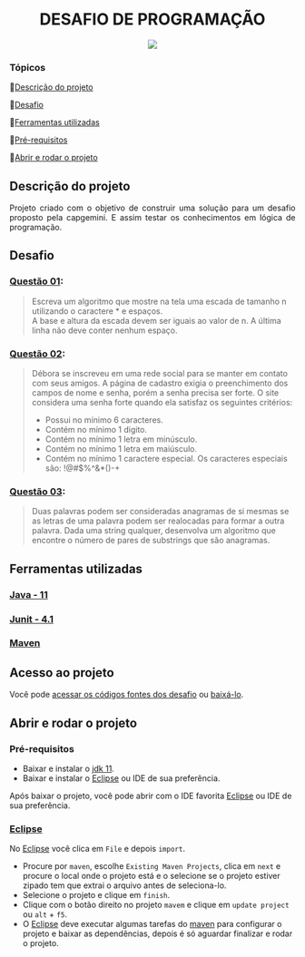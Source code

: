 <h1 align="center"> DESAFIO DE PROGRAMAÇÃO  </h1>
<p align="center">
<img src="http://img.shields.io/static/v1?label=STATUS&message=TERMINADO&color=GREEN&style=for-the-badge"/>
</p>

### Tópicos 

:small_blue_diamond:[Descrição do projeto](#descrição-do-projeto)

:small_blue_diamond:[Desafio](#desafio)

:small_blue_diamond:[Ferramentas utilizadas](#ferramentas-utilizadas)

:small_blue_diamond:[Pré-requisitos](#pre-requisitos)

:small_blue_diamond:[Abrir e rodar o projeto](#abrir-e-rodar-o-projeto)

## Descrição do projeto

<p align="justify">
  Projeto criado com o objetivo de construir uma solução para um desafio proposto pela capgemini. E assim testar os conhecimentos em lógica de programação.<br>
 
</p>

## Desafio

### [Questão 01](https://github.com/jonathan-xavier/capgemini-desafio-programacao/blob/main/src/main/java/capgemini_desafio/capgemini_desafio/questao01/Questao01.java):
>Escreva um algoritmo que mostre na tela uma escada de tamanho n utilizando o caractere * e espaços.<br> A base e altura da escada devem ser iguais ao valor de n. A última linha não deve conter nenhum espaço.

### [Questão 02](https://github.com/jonathan-xavier/capgemini-desafio-programacao/blob/main/src/main/java/capgemini_desafio/capgemini_desafio/questao02/Questao02.java):

> Débora se inscreveu em uma rede social para se manter em contato com seus amigos. A página de cadastro exigia o preenchimento dos campos de nome e senha, porém a senha precisa ser forte. O site considera uma senha forte quando ela satisfaz os seguintes critérios:
> - Possui no mínimo 6 caracteres.
> - Contém no mínimo 1 digito.
> - Contém no mínimo 1 letra em minúsculo.
> - Contém no mínimo 1 letra em maiúsculo.
> - Contém no mínimo 1 caractere especial. Os caracteres especiais são: !@#$%^&*()-+

### [Questão 03](https://github.com/jonathan-xavier/capgemini-desafio-programacao/blob/main/src/main/java/capgemini_desafio/capgemini_desafio/questao03/Questao03.java):

>Duas palavras podem ser consideradas anagramas de si mesmas se as letras de uma palavra podem ser realocadas para formar a outra palavra. Dada uma string qualquer, desenvolva um algoritmo que encontre o número de pares de substrings que são anagramas.

<div align="center">

  </div>


## Ferramentas utilizadas

<h3><a href="https://www.java.com"> Java - 11</a></h3>
<h3><a href="https://www.java.com"> Junit - 4.1</a></h3>
<h3><a href="https://www.java.com"> Maven</a></h3>






## Acesso ao projeto

Você pode [acessar os códigos fontes dos desafio](https://github.com/jonathan-xavier/capgemini-desafio-programacao) ou [baixá-lo](https://github.com/jonathan-xavier/capgemini-desafio-programacao/archive/refs/heads/master.zip).


## Abrir e rodar o projeto

### Pré-requisitos
- Baixar e instalar o [jdk 11](https://www.oracle.com/br/java/technologies/javase/jdk11-archive-downloads.html).
- Baixar e instalar o [Eclipse](https://www.eclipse.org/downloads) ou IDE de sua preferência. 

Após baixar o projeto, você pode abrir com o IDE favorita [Eclipse](https://www.eclipse.org/downloads) ou IDE de sua preferência.



### [Eclipse](https://www.eclipse.org/downloads)
No [Eclipse](https://www.eclipse.org/downloads) você clica em  `File` e depois `import`.
- Procure por `maven`, escolhe `Existing Maven Projects`, clica em `next` e procure o local onde o projeto está e o selecione se o projeto estiver zipado tem que extrai o arquivo antes de seleciona-lo.
- Selecione o projeto e clique em `finish`.
- Clique com o botão direito no projeto `mavem` e clique em `update project` ou `alt` + `f5`. 
- O [Eclipse](https://www.eclipse.org/downloads) deve executar algumas tarefas do [maven](https://maven.apache.org) para configurar o projeto e baixar as dependências, depois é só aguardar finalizar e rodar o projeto.
